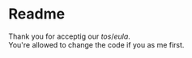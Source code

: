 # Readme
Thank you for acceptig our _tos_/_eula_.<br>
You're allowed to change the code if you as me first.
